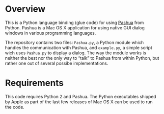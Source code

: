 Overview
===========

This is a Python language binding (glue code) for using [Pashua](http://www.bluem.net/jump/pashua) from Python. Pashua is a Mac OS X application for using native GUI dialog windows in various programming languages.

The repository contains two files: `Pashua.py`, a Python module which handles the communication with Pashua, and `example.py`, a simple script wich uses `Pashua.py` to display a dialog. The way the module works is neither the best nor the only way to “talk” to Pashua from within Python, but rather one out of several possibe implementations.


Requirements
=============
This code requires Python 2 and Pashua. The Python executables shipped by Apple as part of the last few releases of Mac OS X can be used to run the code.

